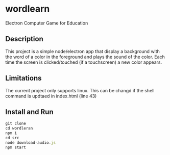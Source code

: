 # wordlearn
Electron Computer Game for Education

## Description
This project is a simple node/electron app that display a background with the word of a color in the foreground and plays the sound of the color. Each time the screen is clicked/touched (if a touchscreen) a new color appears.

## Limitations
The current project only supports linux. This can be changd if the shell command is updtaed in index.html (line 43)


## Install and Run
```javascript
git clone
cd wordleran
npm i
cd src
node download-audio.js
npm start
```
